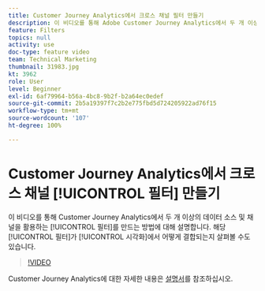 ```yaml
---
title: Customer Journey Analytics에서 크로스 채널 필터 만들기
description: 이 비디오를 통해 Adobe Customer Journey Analytics에서 두 개 이상의 데이터 소스 및 채널을 활용하는 필터를 만드는 방법에 대해 설명합니다. 해당 필터가 시각화에서 어떻게 결합되는지 살펴볼 수도 있습니다.
feature: Filters
topics: null
activity: use
doc-type: feature video
team: Technical Marketing
thumbnail: 31983.jpg
kt: 3962
role: User
level: Beginner
exl-id: 6af79964-b56a-4bc8-9b2f-b2a64ec0edef
source-git-commit: 2b5a19397f7c2b2e775fbd5d724205922ad76f15
workflow-type: tm+mt
source-wordcount: '107'
ht-degree: 100%

---
```


# Customer Journey Analytics에서 크로스 채널 [!UICONTROL 필터] 만들기

이 비디오를 통해 Customer Journey Analytics에서 두 개 이상의 데이터 소스 및 채널을 활용하는 [!UICONTROL 필터]를 만드는 방법에 대해 설명합니다. 해당 [!UICONTROL 필터]가 [!UICONTROL 시각화]에서 어떻게 결합되는지 살펴볼 수도 있습니다.

>[!VIDEO](https://video.tv.adobe.com/v/31983/?quality=12)

Customer Journey Analytics에 대한 자세한 내용은 [설명서](https://docs.adobe.com/content/help/ko/analytics-platform/using/cja-landing.html)를 참조하십시오.
